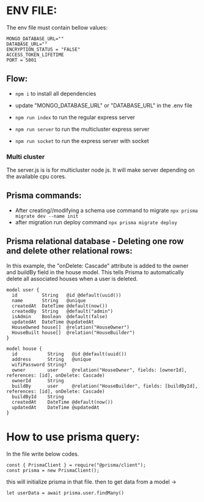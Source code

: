 # ENV FILE:

The env file must contain bellow values:

```
MONGO_DATABASE_URL=""
DATABASE_URL=""
ENCRYPTION_STATUS = "FALSE"
ACCESS_TOKEN_LIFETIME
PORT = 5001

```

## Flow:

- `npm i` to install all dependencies
- update "MONGO_DATABASE_URL" or "DATABASE_URL" in the .env file

- `npm run index` to run the regular express server
- `npm run server` to run the multicluster express server
- `npm run socket` to run the express server with socket

### Multi cluster

The server.js is is for multicluster node js. It will make server depending on the available cpu cores.

## Prisma commands:

- After creating//modifying a schema use command to migrate `npx prisma migrate dev --name init`
- after migration run deploy command `npx prisma migrate deploy`

## Prisma relational database - Deleting one row and delete other relational rows:

In this example, the "onDelete: Cascade" attribute is added to the owner and buildBy field in the house model. This tells Prisma to automatically delete all associated houses when a user is deleted.

```
model user {
  id         String   @id @default(uuid())
  name       String   @unique
  createdAt  DateTime @default(now())
  createdBy  String   @default("admin")
  isAdmin    Boolean  @default(false)
  updatedAt  DateTime @updatedAt
  HouseOwned house[]  @relation("HouseOwner")
  HouseBuilt house[]  @relation("HouseBuilder")
}

model house {
  id           String   @id @default(uuid())
  address      String   @unique
  wifiPassword String?
  owner        user     @relation("HouseOwner", fields: [ownerId], references: [id], onDelete: Cascade)
  ownerId      String
  buildBy      user     @relation("HouseBuilder", fields: [buildById], references: [id], onDelete: Cascade)
  buildById    String
  createdAt    DateTime @default(now())
  updatedAt    DateTime @updatedAt
}
```

# How to use prisma query:

In the file write below codes.

```
const { PrismaClient } = require("@prisma/client");
const prisma = new PrismaClient();
```

this will initialize prisma in that file. then to get data from a model ->

`let userData = await prisma.user.findMany() `
